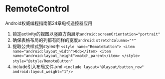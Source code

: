 # RemoteControl
Android权威编程指南第24章电视遥控器应用

1. 锁定activity的视图以竖直方向展示`android:screenOrientation="portrait"`
2. 确保表格布局的列都有同样的宽度`android:stretchColumns="*"`
3. 提取公共样式到styles中
     `<style name="RemoteButton">
         <item name="android:layout_width">0dp</item>
         <item name="android:layout_height">match_parent</item>
     </style>`
     `style="@style/RemoteButton"`
4. include引入布局文件.xml
        `<include
                 layout="@layout/button_row"
                 android:layout_weight="1"/>`


